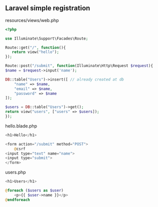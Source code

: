 ## Laravel simple registration


resources/views/web.php
```php
<?php

use Illuminate\Support\Facades\Route;

Route::get("/", function(){ 
   return view("hello");
});

Route::post("/submit", function(Illuminate\Http\Request $request){
$name = $request->input('name');

DB::table("Users")->insert([ // already created at db
    "name" => $name,
    "email" => $name,
    "password" => $name
]);

$users = DB::table("Users")->get();
return view("users", ["users" => $users]);
});
```

hello.blade.php
```php
<h1>Hello</h1>

<form action="/submit" method="POST">
    @csrf
<input type="text" name="name">
<input type="submit">
</form>
```


users.php
```php
<h1>Users</h1>

@foreach ($users as $user)
    <p>{{ $user->name }}</p>
@endforeach
```



